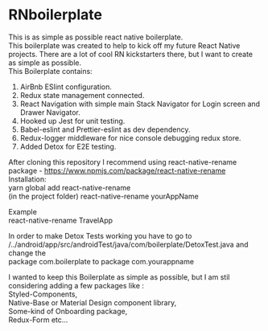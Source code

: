 # RNboilerplate

This is as simple as possible react native boilerplate.<br>
This boilerplate was created to help to kick off my future React Native projects. There are a lot of cool RN kickstarters there, but I want to create as simple as possible.<br>
This Boilerplate contains:<br>

1.  AirBnb ESlint configuration. <br>
2.  Redux state management connected. <br>
3.  React Navigation with simple main Stack Navigator for Login screen and Drawer Navigator.<br>
4.  Hooked up Jest for unit testing.<br>
5.  Babel-eslint and Prettier-eslint as dev dependency. <br>
6.  Redux-logger middleware for nice console debugging redux store. <br>
7.  Added Detox for E2E testing.<br>

After cloning this repository I recommend using react-native-rename package - https://www.npmjs.com/package/react-native-rename <br>
Installation:<br>
yarn global add react-native-rename<br>
(in the project folder) react-native-rename yourAppName<br>

Example<br>
react-native-rename TravelApp<br>

In order to make Detox Tests working you have to go to <br>
/../android/app/src/androidTest/java/com/boilerplate/DetoxTest.java and change the<br>
package com.boilerplate to package com.yourappname<br>

I wanted to keep this Boilerplate as simple as possible, but I am stil considering adding a few packages like :<br>
Styled-Components,<br>
Native-Base or Material Design component library,<br>
Some-kind of Onboarding package,<br>
Redux-Form etc...<br>
